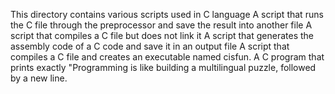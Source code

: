 This directory contains various scripts used in C language
A script that runs the C file through the preprocessor and save the result into another file
A script that compiles a C file but does not link it
A script that generates the assembly code of a C code and save it in an output file
A script that compiles a C file and creates an executable named cisfun.
A C program that prints exactly "Programming is like building a multilingual puzzle, followed by a new line.

